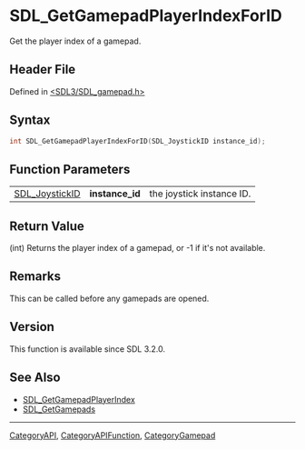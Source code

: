 # SDL_GetGamepadPlayerIndexForID

Get the player index of a gamepad.

## Header File

Defined in [<SDL3/SDL_gamepad.h>](https://github.com/libsdl-org/SDL/blob/main/include/SDL3/SDL_gamepad.h)

## Syntax

```c
int SDL_GetGamepadPlayerIndexForID(SDL_JoystickID instance_id);
```

## Function Parameters

|                                  |                 |                           |
| -------------------------------- | --------------- | ------------------------- |
| [SDL_JoystickID](SDL_JoystickID) | **instance_id** | the joystick instance ID. |

## Return Value

(int) Returns the player index of a gamepad, or -1 if it's not available.

## Remarks

This can be called before any gamepads are opened.

## Version

This function is available since SDL 3.2.0.

## See Also

- [SDL_GetGamepadPlayerIndex](SDL_GetGamepadPlayerIndex)
- [SDL_GetGamepads](SDL_GetGamepads)

----
[CategoryAPI](CategoryAPI), [CategoryAPIFunction](CategoryAPIFunction), [CategoryGamepad](CategoryGamepad)

